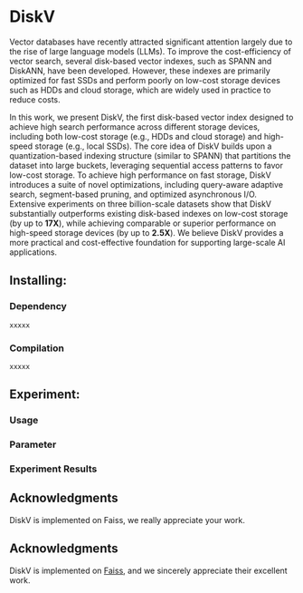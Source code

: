 # DiskV
Vector databases have recently attracted significant attention largely due to the rise of large language models (LLMs). To improve the cost-efficiency of vector search, several disk-based vector indexes, such as SPANN and DiskANN, have been developed. However, these indexes are primarily optimized for fast SSDs and perform poorly on low-cost storage devices such as HDDs and cloud storage, which are widely used in practice to reduce costs.

In this work, we present DiskV, the first disk-based vector index designed to achieve high search performance across different storage devices, including both low-cost storage (e.g., HDDs and cloud storage) and high-speed storage (e.g., local SSDs). The core idea of DiskV builds upon a quantization-based indexing structure (similar to SPANN) that partitions the dataset into large buckets, leveraging sequential access patterns to favor low-cost storage. To achieve high performance on fast storage, DiskV introduces a suite of novel optimizations, including query-aware adaptive search, segment-based pruning, and optimized asynchronous I/O. Extensive experiments on three billion-scale datasets show that DiskV substantially outperforms existing disk-based indexes on low-cost storage (by up to **17X**), while achieving comparable or superior performance on high-speed storage devices (by up to **2.5X**). We believe DiskV provides a more practical and cost-effective foundation for supporting large-scale AI applications.


## Installing:

### Dependency
```
xxxxx
```
### Compilation
```
xxxxx
```

## Experiment:

### Usage

### Parameter


### Experiment Results



## Acknowledgments
DiskV is implemented on Faiss, we really appreciate your work.

## Acknowledgments
DiskV is implemented on [Faiss](https://github.com/facebookresearch/faiss), and we sincerely appreciate their excellent work.